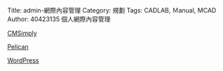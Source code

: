 Title: admin-網際內容管理
Category: 規劃
Tags: CADLAB, Ｍanual, MCAD
Author: 40423135
個人網際內容管理

<!-- PELICAN_END_SUMMARY -->

<a href="http://cmsimply-read40423135.rhcloud.com/get_page?heading=head+1">CMSimply</a>

<a href="http://40423135.github.io/Blog/post/index.html">Pelican</a>

<a href="http://wp-read40423135.rhcloud.com/">WordPress</a>
